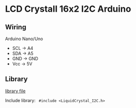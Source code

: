 # LCD Crystall 16x2 I2C Arduino

## Wiring
Arduino Nano/Uno
- SCL -> A4 <br>
- SDA -> A5 <br>
- GND -> GND <br>
- Vcc -> 5V

## Library
[library file](lib/Arduino-LiquidCrystal-I2C-library-master.zip) </br>

Include library:
<code> #include <LiquidCrystal_I2C.h> </code>
